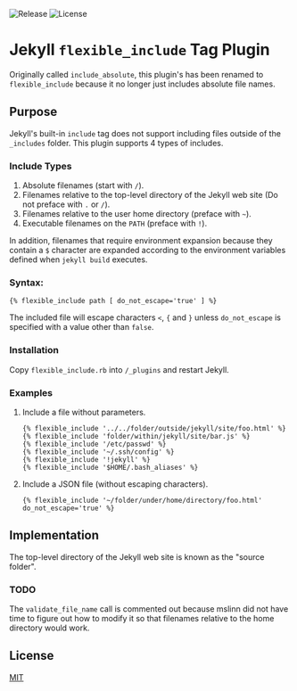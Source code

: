 ![Release](https://img.shields.io/badge/1.0.0-Release-blue)
![License](https://img.shields.io/badge/license-MIT-green)

# Jekyll `flexible_include` Tag Plugin

Originally called  `include_absolute`, this plugin's has been renamed to `flexible_include` because it no longer just includes absolute file names.

## Purpose

Jekyll's built-in `include` tag does not support including files outside of the `_includes` folder.
This plugin supports 4 types of includes.

### Include Types

1. Absolute filenames (start with `/`).
2. Filenames relative to the top-level directory of the Jekyll web site (Do not preface with `.` or `/`).
3. Filenames relative to the user home directory (preface with `~`).
4. Executable filenames on the `PATH` (preface with `!`).

In addition, filenames that require environment expansion because they contain a <code>$</code> character are
expanded according to the environment variables defined when <code>jekyll build</code> executes.

### Syntax:
```
{% flexible_include path [ do_not_escape='true' ] %}
```

The included file will escape characters <code>&lt;</code>, <code>{</code> and <code>}</code> unless <code>do_not_escape</code>
is specified with a value other than <code>false</code>.

### Installation

Copy `flexible_include.rb` into `/_plugins` and restart Jekyll.

### Examples

1. Include a file without parameters.
   ```
   {% flexible_include '../../folder/outside/jekyll/site/foo.html' %}
   {% flexible_include 'folder/within/jekyll/site/bar.js' %}
   {% flexible_include '/etc/passwd' %}
   {% flexible_include '~/.ssh/config' %}
   {% flexible_include '!jekyll' %}
   {% flexible_include '$HOME/.bash_aliases' %}
   ```

2. Include a JSON file (without escaping characters).
   ```
   {% flexible_include '~/folder/under/home/directory/foo.html' do_not_escape='true' %}
   ```

 ## Implementation

 The top-level directory of the Jekyll web site is known as the "source folder".

 ### TODO

 The `validate_file_name` call is commented out because mslinn did not have time
 to figure out how to modify it so that filenames relative to the home directory would work.


## License

[MIT](./LICENSE)
